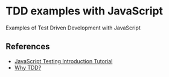 # TDD examples with JavaScript

Examples of Test Driven Development with JavaScript

## References

- [JavaScript Testing Introduction Tutorial](https://www.youtube.com/watch?v=r9HdJ8P6GQI)
- [Why TDD?](https://builttoadapt.io/why-tdd-489fdcdda05e) 

